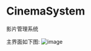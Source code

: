 # CinemaSystem
影片管理系统

主界面如下图:
![image](https://user-images.githubusercontent.com/57223447/120080303-21df6e00-c0b0-11eb-93d1-170b215103be.png)
